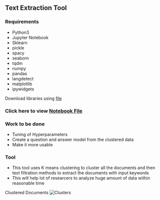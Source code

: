 ## Text Extraction Tool

### Requirements
- Python3
- Jupyter Notebook
- Sklearn
- pickle
- spacy
- seaborn
- tqdm
- numpy
- pandas
- langdetect
- matplotlib
- ipywidgets

Download libraries using [file](./requirements.txt)

### Click here to view [Notebook File](./Clustering.ipynb)

### Work to be done
- Tuning of Hyperparameters
- Create a question and answer model from the clustered data
- Make it more usable

### Tool
- This tool uses K means clustering to cluster all the documents and then text filtration methods  to extract the documents with input keywords
- This will help lot of researcers to analyze huge amount of data within reasonable time

Clustered Documents
![Clusters](./Images/Text_Extraction_Tool/cluster.png?style=centerme)
